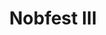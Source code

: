 ---
layout: post
category: shows
title: Nobfest III
flyer_src: https://s3.amazonaws.com/dev-ukyrgf/www/epatr/flyers/2014-03-27-fb.jpg
---
